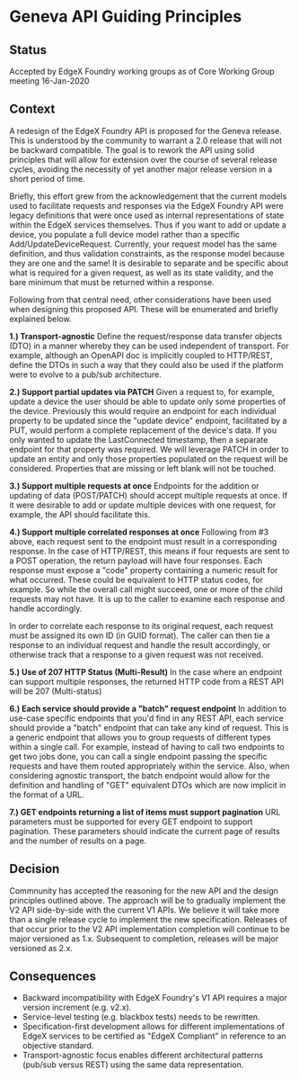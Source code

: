# Geneva API Guiding Principles

## Status

Accepted by EdgeX Foundry working groups as of Core Working Group meeting 16-Jan-2020

## Context

A redesign of the EdgeX Foundry API is proposed for the Geneva release. This is understood by the community to warrant a 2.0 release that will not be backward compatible. The goal is to rework the API using solid principles that will allow for extension over the course of several release cycles, avoiding the necessity of yet another major release version in a short period of time.

Briefly, this effort grew from the acknowledgement that the current models used to facilitate requests and responses via the EdgeX Foundry API were legacy definitions that were once used as internal representations of state within the EdgeX services themselves. Thus if you want to add or update a device, you populate a full device model rather than a specific Add/UpdateDeviceRequest. Currently, your request model has the same definition, and thus validation constraints, as the response model because they are one and the same! It is desirable to separate and be specific about what is required for a given request, as well as its state validity, and the bare minimum that must be returned within a response.

Following from that central need, other considerations have been used when designing this proposed API. These will be enumerated and briefly explained below.

**1.) Transport-agnostic**
Define the request/response data transfer objects (DTO) in a manner whereby they can be used independent of transport. For example, although an OpenAPI doc is implicitly coupled to HTTP/REST, define the DTOs in such a way that they could also be used if the platform were to evolve to a pub/sub architecture.

**2.) Support partial updates via PATCH**
Given a request to, for example, update a device the user should be able to update only some properties of the device. Previously this would require an endpoint for each individual property to be updated since the "update device" endpoint, facilitated by a PUT, would perform a complete replacement of the device's data. If you only wanted to update the LastConnected timestamp, then a separate endpoint for that property was required. We will leverage PATCH in order to update an entity and only those properties populated on the request will be considered. Properties that are missing or left blank will not be touched. 

**3.) Support multiple requests at once**
Endpoints for the addition or updating of data (POST/PATCH) should accept multiple requests at once. If it were desirable to add or update multiple devices with one request, for example, the API should facilitate this.

**4.) Support multiple correlated responses at once**
Following from #3 above, each request sent to the endpoint must result in a corresponding response. In the case of HTTP/REST, this means if four requests are sent to a POST operation, the return payload will have four responses. Each response must expose a "code" property containing a numeric result for what occurred. These could be equivalent to HTTP status codes, for example. So while the overall call might succeed, one or more of the child requests may not have. It is up to the caller to examine each response and handle accordingly.

In order to correlate each response to its original request, each request must be assigned its own ID (in GUID format). The caller can then tie a response to an individual request and handle the result accordingly, or otherwise track that a response to a given request was not received. 

**5.) Use of 207 HTTP Status (Multi-Result)**
In the case where an endpoint can support multiple responses, the returned HTTP code from a REST API will be 207 (Multi-status)

**6.) Each service should provide a "batch" request endpoint**
In addition to use-case specific endpoints that you'd find in any REST API, each service should provide a "batch" endpoint that can take any kind of request. This is a generic endpoint that allows you to group requests of different types within a single call. For example, instead of having to call two endpoints to get two jobs done, you can call a single endpoint passing the specific requests and have them routed appropriately within the service. Also, when considering agnostic transport, the batch endpoint would allow for the definition and handling of "GET" equivalent DTOs which are now implicit in the format of a URL.

**7.) GET endpoints returning a list of items must support pagination**
URL parameters must be supported for every GET endpoint to support pagination. These parameters should indicate the current page of results and the number of results on a page.

## Decision

Commnunity has accepted the reasoning for the new API and the design principles outlined above. The approach will be to gradually implement the V2 API side-by-side with the current V1 APIs. We believe it will take more than a single release cycle to implement the new specification. Releases of that occur prior to the V2 API implementation completion will continue to be major versioned as 1.x. Subsequent to completion, releases will be major versioned as 2.x.

## Consequences

- Backward incompatibility with EdgeX Foundry's V1 API requires a major version increment (e.g. v2.x).
- Service-level testing (e.g. blackbox tests) needs to be rewritten.
- Specification-first development allows for different implementations of EdgeX services to be certified as "EdgeX Compliant" in reference to an objective standard.
- Transport-agnostic focus enables different architectural patterns (pub/sub versus REST) using the same data representation.